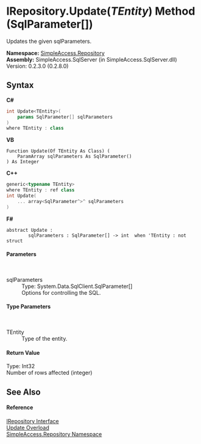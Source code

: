 # IRepository.Update(*TEntity*) Method (SqlParameter[])
 

Updates the given sqlParameters.

**Namespace:**&nbsp;<a href="N_SimpleAccess_Repository">SimpleAccess.Repository</a><br />**Assembly:**&nbsp;SimpleAccess.SqlServer (in SimpleAccess.SqlServer.dll) Version: 0.2.3.0 (0.2.8.0)

## Syntax

**C#**<br />
``` C#
int Update<TEntity>(
	params SqlParameter[] sqlParameters
)
where TEntity : class

```

**VB**<br />
``` VB
Function Update(Of TEntity As Class) ( 
	ParamArray sqlParameters As SqlParameter()
) As Integer
```

**C++**<br />
``` C++
generic<typename TEntity>
where TEntity : ref class
int Update(
	... array<SqlParameter^>^ sqlParameters
)
```

**F#**<br />
``` F#
abstract Update : 
        sqlParameters : SqlParameter[] -> int  when 'TEntity : not struct

```


#### Parameters
&nbsp;<dl><dt>sqlParameters</dt><dd>Type: System.Data.SqlClient.SqlParameter[]<br />Options for controlling the SQL.</dd></dl>

#### Type Parameters
&nbsp;<dl><dt>TEntity</dt><dd>Type of the entity.</dd></dl>

#### Return Value
Type: Int32<br />Number of rows affected (integer)

## See Also


#### Reference
<a href="T_SimpleAccess_Repository_IRepository">IRepository Interface</a><br /><a href="Overload_SimpleAccess_Repository_IRepository_Update">Update Overload</a><br /><a href="N_SimpleAccess_Repository">SimpleAccess.Repository Namespace</a><br />